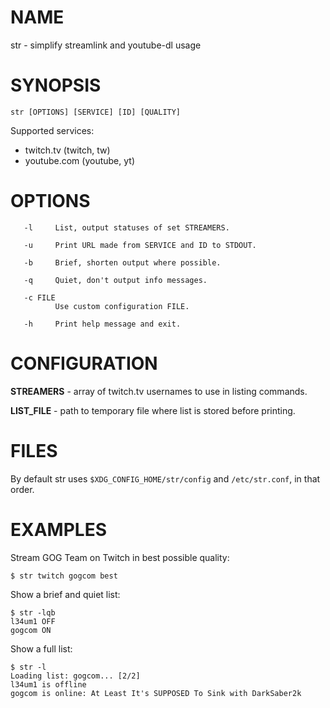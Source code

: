 # NAME
str - simplify streamlink and youtube-dl usage

# SYNOPSIS
    str [OPTIONS] [SERVICE] [ID] [QUALITY]

Supported services:
- twitch.tv (twitch, tw)
- youtube.com (youtube, yt)

# OPTIONS
       -l     List, output statuses of set STREAMERS.

       -u     Print URL made from SERVICE and ID to STDOUT.

       -b     Brief, shorten output where possible.

       -q     Quiet, don't output info messages.

       -c FILE
              Use custom configuration FILE.

       -h     Print help message and exit.

# CONFIGURATION
**STREAMERS** - 
array of twitch.tv usernames to use in listing commands.

**LIST_FILE** - 
path to temporary file where list is stored before printing.

# FILES
By default str uses `$XDG_CONFIG_HOME/str/config` and `/etc/str.conf`, in that order.

# EXAMPLES
Stream GOG Team on Twitch in best possible quality:

    $ str twitch gogcom best

Show a brief and quiet list:

    $ str -lqb
    l34um1 OFF
    gogcom ON

Show a full list:

    $ str -l
    Loading list: gogcom... [2/2]
    l34um1 is offline
    gogcom is online: At Least It's SUPPOSED To Sink with DarkSaber2k
